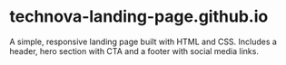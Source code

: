 # technova-landing-page.github.io
A simple, responsive landing page built with HTML and CSS. Includes a header, hero section with CTA and a footer with social media links.
